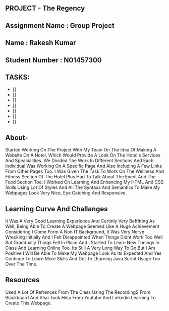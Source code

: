 ## PROJECT - The Regency
## Assignment Name : Group Project 
## Name : Rakesh Kumar
## Student Number : N01457300

## TASKS: 
* []
* []
* []
* []
* []
* []
* []


## About-
Started Working On The Project With My Team On The Idea Of Making A Website On A Hotel, Which Would Provide A Look On The Hotel's Services And Speacialities. We Divided The Work In Different Sections And Each Individual Was Working On A Specific Page And Also Including A Few Links From Other Pages Too. I Was Given The Task To Work On The Wellness And Fitness Section Of The Hotel Plus Had To Talk About The Event And The Food Section Too. I Worked On Learning And Enhancing My HTML And CSS Skills Using Lot Of Styles And All The Syntaxs And Semantics To Make My Webpages Look Very Nice, Eye Catching And Responsive.

## Learning Curve And Challanges
It Was A Very Good Learning Experience And Certinly Very Beffitting As Well, Being Able To Create A Webpage Seemed Like A Huge Achievement Considering I Come Form A Non IT Background, It Was Very Nerve Wrecking Initially And I Felt Disappointed When Things Didnt Work Too Well But Graddually Things Fell In Place And I Started To Learn New Thnings In Class And Learning Online Too. Its Still A Very Long Way To Go But I Am Positive I Will Be Able To Make My Webpage Look As Its Expected And Yes Continue To Learn More Skills And Get To LEarning Java Script Usage Too Over The Time.

## Resources
Used A Lot Of Refrences From The Class Using The RecordingS From Blackboard And Also Took Help From Youtube And Linkedin Learning To Create This Webpage.